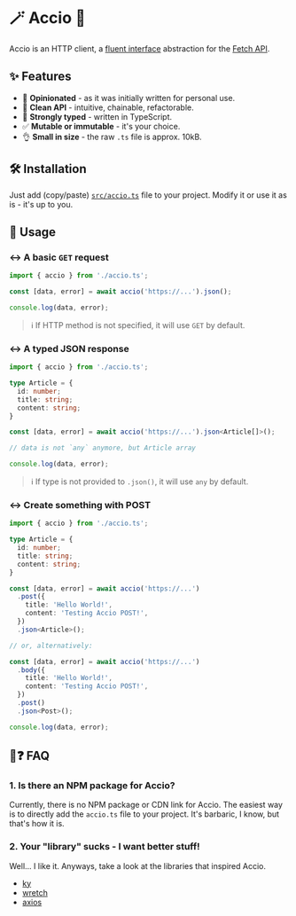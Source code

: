 # 🪄 Accio 🔗

Accio is an HTTP client, a [fluent interface](https://en.wikipedia.org/wiki/Fluent_interface#JavaScript) abstraction for the [Fetch API](https://developer.mozilla.org/en-US/docs/Web/API/Fetch_API).

## ✨ Features

- 🧐 **Opinionated** - as it was initially written for personal use.
- 🔗 **Clean API** - intuitive, chainable, refactorable.
- 💪 **Strongly typed** - written in TypeScript.
- ✅ **Mutable or immutable** - it's your choice.
- 👌 **Small in size** - the raw `.ts` file is approx. 10kB.

## 🛠️ Installation

Just add (copy/paste) [`src/accio.ts`](https://github.com/TheRuky/accio/blob/main/src/accio.ts) file to your project. Modify it or use it as is - it's up to you. 

## 🚀 Usage

### ↔️ A basic `GET` request

```ts
import { accio } from './accio.ts';

const [data, error] = await accio('https://...').json();

console.log(data, error);
```

> ℹ️ If HTTP method is not specified, it will use `GET` by default.

### ↔️ A typed JSON response

```ts
import { accio } from './accio.ts';

type Article = {
  id: number;
  title: string;
  content: string;
}

const [data, error] = await accio('https://...').json<Article[]>();

// data is not `any` anymore, but Article array

console.log(data, error);
```

> ℹ️ If type is not provided to `.json()`, it will use `any` by default.

### ↔️ Create something with POST

```ts
import { accio } from './accio.ts';

type Article = {
  id: number;
  title: string;
  content: string;
}

const [data, error] = await accio('https://...')
  .post({
    title: 'Hello World!',
    content: 'Testing Accio POST!',
  })
  .json<Article>();

// or, alternatively:

const [data, error] = await accio('https://...')
  .body({
    title: 'Hello World!',
    content: 'Testing Accio POST!',
  })
  .post()
  .json<Post>();

console.log(data, error);
```

## 🤨❓ FAQ

### 1. Is there an NPM package for Accio?

Currently, there is no NPM package or CDN link for Accio. The easiest way is to directly add the `accio.ts` file to your project. It's barbaric, I know, but that's how it is.

### 2. Your "library" sucks - I want better stuff!

Well... I like it. Anyways, take a look at the libraries that inspired Accio.

- [ky](https://github.com/sindresorhus/ky)
- [wretch](https://github.com/elbywan/wretch)
- [axios](https://github.com/axios/axios)